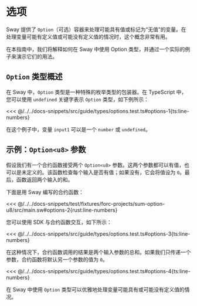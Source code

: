 # 选项

Sway 提供了 `Option`（可选）容器来处理可能具有值或标记为“无值”的变量。在处理变量可能有定义值或可能没有定义值的情况时，这个概念非常有用。

在本指南中，我们将解释如何在 Sway 中使用 Option 类型，并通过一个实际的例子来演示它们的用法。

## `Option` 类型概述

在 Sway 中，`Option` 类型是一种特殊的枚举类型的包装器。在 TypeScript 中，您可以使用 `undefined` 关键字表示 `Option` 类型，如下例所示：

<<< @/../../docs-snippets/src/guide/types/options.test.ts#options-1{ts:line-numbers}

在这个例子中，变量 `input1` 可以是一个 `number` 或 `undefined`。

## 示例：`Option<u8>` 参数

假设我们有一个合约函数接受两个 `Option<u8>` 参数。这两个参数都可以有值，也可以是未定义的。该函数检查每个输入是否有值；如果没有，它会将值设为 `0`。最后，函数返回两个输入的和。

下面是用 Sway 编写的合约函数：

<<< @/../../docs-snippets/test/fixtures/forc-projects/sum-option-u8/src/main.sw#options-2{rust:line-numbers}

您可以使用 SDK 与合约函数交互，如下所示：

<<< @/../../docs-snippets/src/guide/types/options.test.ts#options-3{ts:line-numbers}

在这种情况下，合约函数调用的结果是两个输入参数的总和。如果我们只传递一个参数，合约函数将默认另一个参数的值为 `0`。

<<< @/../../docs-snippets/src/guide/types/options.test.ts#options-4{ts:line-numbers}

在 Sway 中使用 `Option` 类型可以优雅地处理变量可能具有或可能没有定义值的情况。
